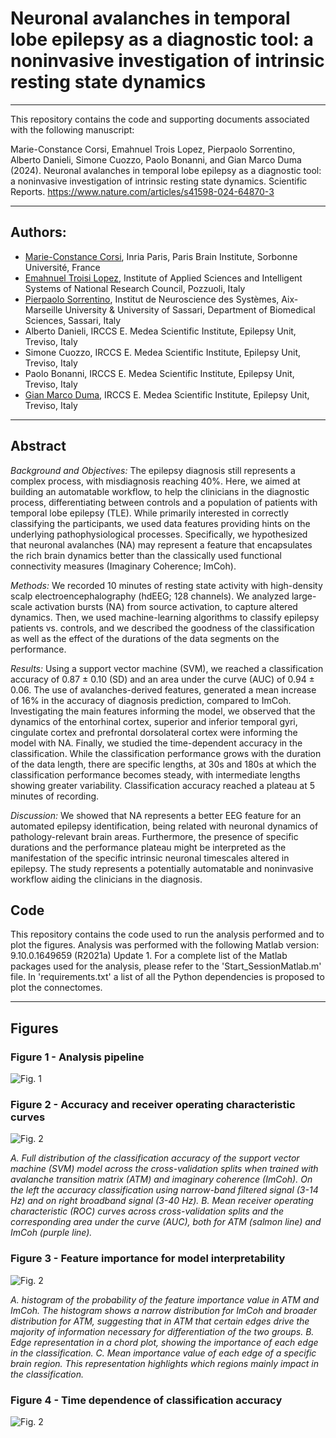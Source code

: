 # Neuronal avalanches in temporal lobe epilepsy as a diagnostic tool: a noninvasive investigation of intrinsic resting state dynamics


---
This repository contains the code and supporting documents associated with the following manuscript:

Marie-Constance Corsi, Emahnuel Trois Lopez, Pierpaolo Sorrentino, Alberto Danieli, Simone Cuozzo, Paolo Bonanni, and Gian Marco Duma (2024). Neuronal avalanches in temporal lobe epilepsy as a diagnostic tool: a noninvasive investigation of intrinsic resting state dynamics. Scientific Reports. https://www.nature.com/articles/s41598-024-64870-3


 
---
## Authors:
* [Marie-Constance Corsi](https://marieconstance-corsi.netlify.app), Inria Paris, Paris Brain Institute, Sorbonne Université, France
* [Emahnuel Troisi Lopez](https://scholar.google.com/citations?user=1xfuS4oAAAAJ&hl=it), Institute of Applied Sciences and Intelligent Systems of National Research Council, Pozzuoli, Italy
* [Pierpaolo Sorrentino](https://scholar.google.nl/citations?user=T1k8qBsAAAAJ&hl=en), Institut de Neuroscience des Systèmes, Aix-Marseille University & University of Sassari, Department of Biomedical Sciences, Sassari, Italy
* Alberto Danieli, IRCCS E. Medea Scientific Institute, Epilepsy Unit, Treviso, Italy
* Simone Cuozzo, IRCCS E. Medea Scientific Institute, Epilepsy Unit, Treviso, Italy
* Paolo Bonanni, IRCCS E. Medea Scientific Institute, Epilepsy Unit, Treviso, Italy
* [Gian Marco Duma](https://scholar.google.ca/citations?user=EFlCo6EAAAAJ&hl=it), IRCCS E. Medea Scientific Institute, Epilepsy Unit, Treviso, Italy


---
## Abstract

*Background and Objectives:* The epilepsy diagnosis still represents a complex process, with misdiagnosis reaching 40%. Here, we aimed at building an automatable workflow, to help the clinicians in the diagnostic process, differentiating between controls and a population of patients with temporal lobe epilepsy (TLE). While primarily interested in correctly classifying the participants, we used data features providing hints on the underlying pathophysiological processes. Specifically, we hypothesized that neuronal avalanches (NA) may represent a feature that encapsulates the rich brain dynamics better than the classically used functional connectivity measures (Imaginary Coherence; ImCoh).

*Methods:* We recorded 10 minutes of resting state activity with high-density scalp electroencephalography (hdEEG; 128 channels). We analyzed large-scale activation bursts (NA) from source activation, to capture altered dynamics. Then, we used machine-learning algorithms to classify epilepsy patients vs. controls, and we described the goodness of the classification as well as the effect of the durations of the data segments on the performance.

*Results:* Using a support vector machine (SVM), we reached a classification accuracy of 0.87 ± 0.10 (SD) and an area under the curve (AUC) of 0.94 ± 0.06. The use of avalanches-derived features, generated a mean increase of 16% in the accuracy of diagnosis prediction, compared to ImCoh. Investigating the main features informing the model, we observed that the dynamics of the entorhinal cortex, superior and inferior temporal gyri, cingulate cortex and prefrontal dorsolateral cortex were informing the model with NA. Finally, we studied the time-dependent accuracy in the classification. While the classification performance grows with the duration of the data length, there are specific lengths, at 30s and 180s at which the classification performance becomes steady, with intermediate lengths showing greater variability. Classification accuracy reached a plateau at 5 minutes of recording.

*Discussion:* We showed that NA represents a better EEG feature for an automated epilepsy identification, being related with neuronal dynamics of pathology-relevant brain areas. Furthermore, the presence of specific durations and the performance plateau might be interpreted as the manifestation of the specific intrinsic neuronal timescales altered in epilepsy. The study represents a potentially automatable and noninvasive workflow aiding the clinicians in the diagnosis.


## Code
This repository contains the code used to run the analysis performed and to plot the figures.
Analysis was performed with the following Matlab version: 9.10.0.1649659 (R2021a) Update 1.
For a complete list of the Matlab packages used for the analysis, please refer to the 'Start_SessionMatlab.m' file.
In 'requirements.txt' a list of all the Python dependencies is proposed to plot the connectomes.


---
## Figures

### Figure 1 - Analysis pipeline 
![Fig. 1](./Figures_paper/Fig1.png)


### Figure 2 - Accuracy and receiver operating characteristic curves
![Fig. 2](./Figures_paper/Fig2.png)

*A. Full distribution of the classification accuracy of the support vector machine (SVM) model across the cross-validation splits when trained with avalanche transition matrix (ATM) and imaginary coherence (ImCoh). On the left the accuracy classification using narrow-band filtered signal (3-14 Hz) and on right broadband signal (3-40 Hz). B. Mean receiver operating characteristic (ROC) curves across cross-validation splits and the corresponding area under the curve (AUC), both for ATM (salmon line) and ImCoh (purple line).*


### Figure 3 - Feature importance for model interpretability
![Fig. 2](./Figures_paper/Fig3.png)

*A. histogram of the probability of the feature importance value in ATM and ImCoh. The histogram shows a narrow distribution for ImCoh and broader distribution for ATM, suggesting that in ATM that certain edges drive the majority of information necessary for differentiation of the two groups. B. Edge representation in a chord plot, showing the importance of each edge in the classification. C. Mean importance value of each edge of a specific brain region. This representation highlights which regions mainly impact in the classification.*


### Figure 4 - Time dependence of classification accuracy
![Fig. 2](./Figures_paper/Fig4.png)




